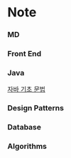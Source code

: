 # Note

### MD

### Front End
  
### Java
  [자바 기초 문법](https://github.com/kiki9484/Note/tree/main/Java)
  
### Design Patterns

### Database

### Algorithms
  
